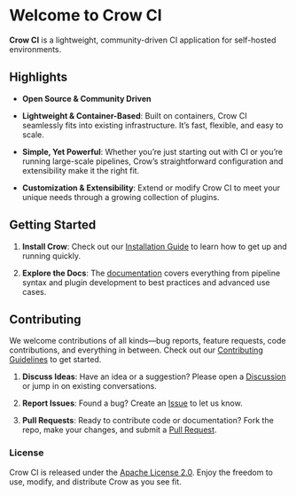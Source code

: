 # Welcome to Crow CI

**Crow CI** is a lightweight, community-driven CI application for self-hosted environments.

## Highlights

- **Open Source & Community Driven**

- **Lightweight & Container-Based**:
  Built on containers, Crow CI seamlessly fits into existing infrastructure. It’s fast, flexible, and easy to scale.

- **Simple, Yet Powerful**:
  Whether you’re just starting out with CI or you’re running large-scale pipelines, Crow’s straightforward configuration and extensibility make it the right fit.

- **Customization & Extensibility**:
  Extend or modify Crow CI to meet your unique needs through a growing collection of plugins.

## Getting Started

1. **Install Crow**:
   Check out our [Installation Guide](https://crowci.dev/installation) to learn how to get up and running quickly.

2. **Explore the Docs**:
   The [documentation](https://crowci.dev) covers everything from pipeline syntax and plugin development to best practices and advanced use cases.

## Contributing

We welcome contributions of all kinds—bug reports, feature requests, code contributions, and everything in between.
Check out our [Contributing Guidelines](https://github.com/crowci/crow/blob/master/CONTRIBUTING.md) to get started.

1. **Discuss Ideas**:
   Have an idea or a suggestion? Please open a [Discussion](https://github.com/crowci/crow/discussions) or jump in on existing conversations.

2. **Report Issues**:
   Found a bug? Create an [Issue](https://github.com/crowci/crow/issues) to let us know.

3. **Pull Requests**:
   Ready to contribute code or documentation? Fork the repo, make your changes, and submit a [Pull Request](https://github.com/crowci/crow/pulls).

### License

Crow CI is released under the [Apache License 2.0](https://github.com/crowci/crow/blob/master/LICENSE).
Enjoy the freedom to use, modify, and distribute Crow as you see fit.
